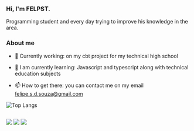 ### Hi, I'm FELPST.   

   Programming student and every day trying to improve his knowledge in the area.

### About me

- 🔭 Currently working: on my cbt project for my technical high school

- 🌱 I am currently learning: Javascript and typescript along with technical education subjects

- 📫 How to get there: you can contact me on my email felipe.s.d.souza@gmail.com
 
![Top Langs](https://github-readme-stats.vercel.app/api/top-langs/?username=FELPSTS&layout=Compactlayout&theme=transparent)

##
          
<div> 
 <a href="https://discord.gg/Felpst#7547" target="_blank"><img src="https://img.shields.io/badge/Discord-7289DA?style=for-the-badge&logo=discord&logoColor=white" target="_blank"></a> 
  <a href = "mailto:macleimotog0@gmail.com"><img src="https://img.shields.io/badge/-Gmail-%23333?style=for-the-badge&logo=gmail&logoColor=white" target="_blank"></a>
  <a href="https://www.linkedin.com/in/felipe-torquato-3a037b206/" target="_blank"><img src="https://img.shields.io/badge/-LinkedIn-%230077B5?style=for-the-badge&logo=linkedin&logoColor=white" target="_blank"></a> 
</div>
